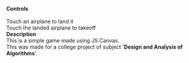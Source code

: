 **Controls**<br>  
Touch an airplane to land it<br>
Touch the landed airplane to takeoff<br>
**Description**<br>
This is a simple game made using JS Canvas.<br>
This was made for a college project of subject '**Design and Analysis of Algorithms**'.<br>
